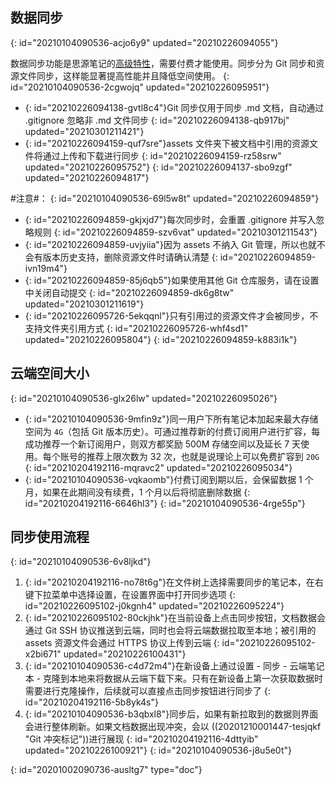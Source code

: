 ## 数据同步
{: id="20210104090536-acjo6y9" updated="20210226094055"}

数据同步功能是思源笔记的[高级特性](https://b3log.org/siyuan/advanced_features.html)，需要付费才能使用。同步分为 Git 同步和资源文件同步，这样能显著提高性能并且降低空间使用。
{: id="20210104090536-2cgwojq" updated="20210226095951"}

* {: id="20210226094138-gvtl8c4"}Git 同步仅用于同步 .md 文档，自动通过 .gitignore 忽略非 .md 文件同步
  {: id="20210226094138-qb917bj" updated="20210301211421"}
* {: id="20210226094159-quf7sre"}assets 文件夹下被文档中引用的资源文件将通过上传和下载进行同步
  {: id="20210226094159-rz58srw" updated="20210226095752"}
{: id="20210226094137-sbo9zgf" updated="20210226094817"}

#注意#：
{: id="20210104090536-69l5w8t" updated="20210226094859"}

* {: id="20210226094859-gkjxjd7"}每次同步时，会重置 .gitignore 并写入忽略规则
  {: id="20210226094859-szv6vat" updated="20210301211543"}
* {: id="20210226094859-uvjyiia"}因为 assets 不纳入 Git 管理，所以也就不会有版本历史支持，删除资源文件时请确认清楚
  {: id="20210226094859-ivn19m4"}
* {: id="20210226094859-85j6qb5"}如果使用其他 Git 仓库服务，请在设置中关闭自动提交
  {: id="20210226094859-dk6g8tw" updated="20210301211619"}
* {: id="20210226095726-5ekqqnl"}只有引用过的资源文件才会被同步，不支持文件夹引用方式
  {: id="20210226095726-whf4sd1" updated="20210226095804"}
{: id="20210226094859-k883i1k"}

## 云端空间大小
{: id="20210104090536-glx26lw" updated="20210226095026"}

* {: id="20210104090536-9mfin9z"}同一用户下所有笔记本加起来最大存储空间为 `4G`（包括 Git 版本历史）。可通过推荐新的付费订阅用户进行扩容，每成功推荐一个新订阅用户，则双方都奖励 500M 存储空间以及延长 7 天使用。每个账号的推荐上限次数为 32 次，也就是说理论上可以免费扩容到 `20G`
  {: id="20210204192116-mqravc2" updated="20210226095034"}
* {: id="20210104090536-vqkaomb"}付费订阅到期以后，会保留数据 1 个月，如果在此期间没有续费，1 个月以后将彻底删除数据
  {: id="20210204192116-6646hl3"}
{: id="20210104090536-4rge55p"}

## 同步使用流程
{: id="20210104090536-6v8ljkd"}

1. {: id="20210204192116-no78t6g"}在文件树上选择需要同步的笔记本，在右键下拉菜单中选择设置，在设置界面中打开同步选项
   {: id="20210226095102-j0kgnh4" updated="20210226095224"}
2. {: id="20210226095102-80ckjhk"}在当前设备上点击同步按钮，文档数据会通过 Git SSH 协议推送到云端，同时也会将云端数据拉取至本地；被引用的 assets 资源文件会通过 HTTPS 协议上传到云端
   {: id="20210226095102-x2bi671" updated="20210226100431"}
3. {: id="20210104090536-c4d72m4"}在新设备上通过设置 - 同步 - 云端笔记本 - 克隆到本地来将数据从云端下载下来。只有在新设备上第一次获取数据时需要进行克隆操作，后续就可以直接点击同步按钮进行同步了
   {: id="20210204192116-5b8yk4s"}
4. {: id="20210104090536-b3qbxl8"}同步后，如果有新拉取到的数据则界面会进行整体刷新。如果文档数据出现冲突，会以 ((20201210001447-tesjqkf "Git 冲突标记"))进行展现
   {: id="20210204192116-4dttyib" updated="20210226100921"}
{: id="20210104090536-j8u5e0t"}


{: id="20201002090736-ausltg7" type="doc"}
